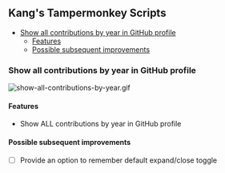 ## Kang's Tampermonkey Scripts

<!-- START doctoc generated TOC please keep comment here to allow auto update -->
<!-- DON'T EDIT THIS SECTION, INSTEAD RE-RUN doctoc TO UPDATE -->

- [Show all contributions by year in GitHub profile](#show-all-contributions-by-year-in-github-profile)
  - [Features](#features)
  - [Possible subsequent improvements](#possible-subsequent-improvements)

<!-- END doctoc generated TOC please keep comment here to allow auto update -->

### Show all contributions by year in GitHub profile

![show-all-contributions-by-year.gif](https://github.com/kang8/.dotfiles/assets/36906329/b52f0413-bec6-40e3-b7f7-fb2c7da8e5a7)

#### Features

- Show ALL contributions by year in GitHub profile

#### Possible subsequent improvements

- [ ] Provide an option to remember default expand/close toggle

